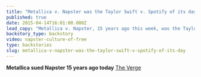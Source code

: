 ```yaml
---
title: "Metallica v. Napster was the Taylor Swift v. Spotify of its day"
published: true
date: 2015-04-14T16:01:00.000Z
lead_copy: "Metallica v. Napster, 15 years ago this week, was the Taylor Swift v. Spotify of its day. To this day the music industry grapples with *The Culture of Free.*"
backstory_type: backstory
video: napster-culture-of-free
type: backstories
slug: metallica-v-napster-was-the-taylor-swift-v-spotify-of-its-day
---
```


**Metallica sued Napster 15 years ago today**
[The Verge](http://www.theverge.com/2015/4/13/8399099/metallica-sued-napster-15-years-ago-today)

